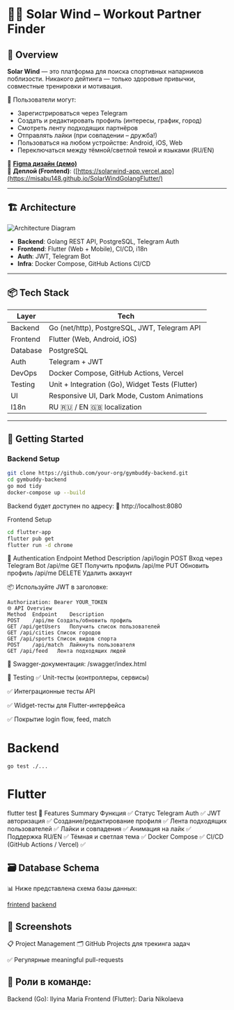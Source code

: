 # 🏋️‍♂️ Solar Wind – Workout Partner Finder

## 📌 Overview

**Solar Wind** — это платформа для поиска спортивных напарников поблизости. Никакого дейтинга — только здоровые привычки, совместные тренировки и мотивация.

🔎 Пользователи могут:
- Зарегистрироваться через Telegram
- Создать и редактировать профиль (интересы, график, город)
- Смотреть ленту подходящих партнёров
- Отправлять лайки (при совпадении – дружба!)
- Пользоваться на любом устройстве: Android, iOS, Web
- Переключаться между тёмной/светлой темой и языками (RU/EN)

🎨 **[Figma дизайн (демо)]([https://www.figma.com/design/si98563MfBSXuDtOfV8655/FitFlame?t=LBPNpHfkUVk9VxQt-0](https://www.figma.com/design/si98563MfBSXuDtOfV8655/FitFlame?node-id=27-388&t=AbeqimJUuoFLRUwz-1))**  
📲 **Деплой (Frontend)**: ([https://solarwind-app.vercel.app](https://misabu148.github.io/SolarWindGolangFlutter/)

---

## 🏗️ Architecture

![Architecture Diagram](https://drive.google.com/file/d/13fDBf8rgqogzYe9W8dYGhZZLVboNwCkv/view?usp=sharing)

- **Backend**: Golang REST API, PostgreSQL, Telegram Auth
- **Frontend**: Flutter (Web + Mobile), CI/CD, i18n
- **Auth**: JWT, Telegram Bot
- **Infra**: Docker Compose, GitHub Actions CI/CD

---

## 📦 Tech Stack

| Layer     | Tech                                             |
|-----------|--------------------------------------------------|
| Backend   | Go (net/http), PostgreSQL, JWT, Telegram API     |
| Frontend  | Flutter (Web, Android, iOS)                      |
| Database  | PostgreSQL                                       |
| Auth      | Telegram + JWT                                   |
| DevOps    | Docker Compose, GitHub Actions, Vercel           |
| Testing   | Unit + Integration (Go), Widget Tests (Flutter)  |
| UI        | Responsive UI, Dark Mode, Custom Animations      |
| I18n      | RU 🇷🇺 / EN 🇬🇧 localization                       |

---

## 🚀 Getting Started

### Backend Setup

```bash
git clone https://github.com/your-org/gymbuddy-backend.git
cd gymbuddy-backend
go mod tidy
docker-compose up --build
```

Backend будет доступен по адресу:
📍 http://localhost:8080

Frontend Setup
```bash
cd flutter-app
flutter pub get
flutter run -d chrome
```
🔐 Authentication
Endpoint	Method	Description
/api/login	POST	Вход через Telegram Bot
/api/me	GET	Получить профиль
/api/me	PUT	Обновить профиль
/api/me	DELETE	Удалить аккаунт

📦 Используйте JWT в заголовке:

```http
Authorization: Bearer YOUR_TOKEN
🌐 API Overview
Method	Endpoint	Description
POST	/api/me	Создать/обновить профиль
GET	/api/getUsers	Получить список пользователей
GET	/api/cities	Список городов
GET	/api/sports	Список видов спорта
POST	/api/match	Лайкнуть пользователя
GET	/api/feed	Лента подходящих людей
```

📘 Swagger-документация: /swagger/index.html

🧪 Testing
✅ Unit-тесты (контроллеры, сервисы)

✅ Интеграционные тесты API

✅ Widget-тесты для Flutter-интерфейса

✅ Покрытие login flow, feed, match

# Backend
```bach
go test ./...
```

# Flutter
flutter test
🧩 Features Summary
Функция	✅ Статус
Telegram Auth	✅
JWT авторизация	✅
Создание/редактирование профиля	✅
Лента подходящих пользователей	✅
Лайки и совпадения	✅
Анимация на лайк	✅
Поддержка RU/EN	✅
Тёмная и светлая тема	✅
Docker Compose	✅
CI/CD (GitHub Actions / Vercel)	✅

## 🗃️ Database Schema
📊 Ниже представлена схема базы данных:

[frintend](https://drive.google.com/file/d/1cFFs8dMEnyk5t88QDQKv6kpkd2mc_QVq/view?usp=sharing)
[backend](https://drive.google.com/file/d/13fDBf8rgqogzYe9W8dYGhZZLVboNwCkv/view?usp=sharing)


## 📸 Screenshots


📋 Project Management
🗂️ GitHub Projects для трекинга задач

✅ Регулярные meaningful pull-requests

## 👥 Роли в команде:

Backend (Go): Ilyina Maria
Frontend (Flutter): Daria Nikolaeva
